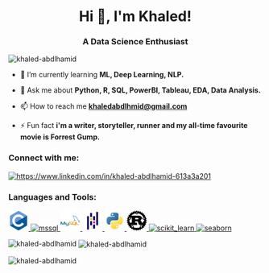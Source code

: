 <h1 align="center">Hi 👋, I'm Khaled!</h1>
<h3 align="center">A Data Science Enthusiast</h3>

<p align="left"> <img src="https://komarev.com/ghpvc/?username=khaled-abdlhamid&label=Profile%20views&color=0e75b6&style=flat" alt="khaled-abdlhamid" /> </p>

- 🌱 I’m currently learning **ML, Deep Learning, NLP.**

- 💬 Ask me about **Python, R, SQL, PowerBI, Tableau, EDA, Data Analysis.**

- 📫 How to reach me **khaledabdlhmid@gmail.com**

- ⚡ Fun fact **i'm a writer, storyteller, runner and my all-time favourite movie is Forrest Gump.**

<h3 align="left">Connect with me:</h3>
<p align="left">
<a href="https://linkedin.com/in/https://www.linkedin.com/in/khaled-abdlhamid-613a3a201" target="blank"><img align="center" src="https://raw.githubusercontent.com/rahuldkjain/github-profile-readme-generator/master/src/images/icons/Social/linked-in-alt.svg" alt="https://www.linkedin.com/in/khaled-abdlhamid-613a3a201" height="30" width="40" /></a>
</p>

<h3 align="left">Languages and Tools:</h3>
<p align="left"> <a href="https://www.cprogramming.com/" target="_blank" rel="noreferrer"> <img src="https://raw.githubusercontent.com/devicons/devicon/master/icons/c/c-original.svg" alt="c" width="40" height="40"/> </a> <a href="https://www.microsoft.com/en-us/sql-server" target="_blank" rel="noreferrer"> <img src="https://www.svgrepo.com/show/303229/microsoft-sql-server-logo.svg" alt="mssql" width="40" height="40"/> </a> <a href="https://www.mysql.com/" target="_blank" rel="noreferrer"> <img src="https://raw.githubusercontent.com/devicons/devicon/master/icons/mysql/mysql-original-wordmark.svg" alt="mysql" width="40" height="40"/> </a> <a href="https://pandas.pydata.org/" target="_blank" rel="noreferrer"> <img src="https://raw.githubusercontent.com/devicons/devicon/2ae2a900d2f041da66e950e4d48052658d850630/icons/pandas/pandas-original.svg" alt="pandas" width="40" height="40"/> </a> <a href="https://www.python.org" target="_blank" rel="noreferrer"> <img src="https://raw.githubusercontent.com/devicons/devicon/master/icons/python/python-original.svg" alt="python" width="40" height="40"/> </a> <a href="https://www.rust-lang.org" target="_blank" rel="noreferrer"> <img src="https://raw.githubusercontent.com/devicons/devicon/master/icons/rust/rust-plain.svg" alt="rust" width="40" height="40"/> </a> <a href="https://scikit-learn.org/" target="_blank" rel="noreferrer"> <img src="https://upload.wikimedia.org/wikipedia/commons/0/05/Scikit_learn_logo_small.svg" alt="scikit_learn" width="40" height="40"/> </a> <a href="https://seaborn.pydata.org/" target="_blank" rel="noreferrer"> <img src="https://seaborn.pydata.org/_images/logo-mark-lightbg.svg" alt="seaborn" width="40" height="40"/> </a> </p>

<p><img align="left" src="https://github-readme-stats.vercel.app/api/top-langs?username=khaled-abdlhamid&show_icons=true&locale=en&layout=compact" alt="khaled-abdlhamid" /></p>

<p>&nbsp;<img align="center" src="https://github-readme-stats.vercel.app/api?username=khaled-abdlhamid&show_icons=true&locale=en" alt="khaled-abdlhamid" /></p>

<p><img align="center" src="https://github-readme-streak-stats.herokuapp.com/?user=khaled-abdlhamid&" alt="khaled-abdlhamid" /></p>
